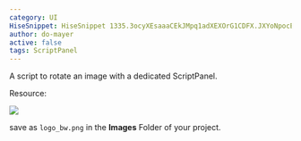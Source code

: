 ```yaml
---
category: UI
HiseSnippet: HiseSnippet 1335.3ocyXEsaaaCEkJMpq1adXEXOrG1CDFX.JXYoNpocEnXndwIYHqsIFwcECXnKiQh1lnxjBTzMIKH.8SoeJ8SYeB8OX6RQJKZGaG6VDfICCXdIO7d34dI0ktsTDQyxDRjWkWbdJE48E9cNmq52pOgwQ6uCx6q7amPTJJOKkQSnRz1mmRxxnwHOua8K5Q4UYUT9yGdx1jDBOhVZBgdofEQeFa.SUZscymxRR1iDSeAafyn2p49QBdKQhXHvna42.kRhdMoG8.hdXq3i7t8twLkP1QQTzLj2paKhOuSewoby3eIKicRBU2XSTGXhLl2SjDqYr1JpUeVRb6hUdFBlk1k5vsL5vW6+bVLajcW8P2AtDgqd3sx7n2ltzqwhSOOG5spgd20uSjjkpJ6QysO2eethJ6RfPfKsLiEsxatieKALBtZiAjWS2SBMFgH3gMZrN9AMZr1iqUsVUHPjovugHwsIbZxl3eBWfsGU0RLHUvgFA0McWWiZBLgyGSX8I8zS4hSlsix6cB+nsENWDW0KaOToD7Y6Ga+S3Ii0vqAUg2pUUR6ggMC8Rn.jFO1XP5ZvNlrTJM1cLtFzeLB7FIBR79CfMCA0un8QG9q615EGu2gOamcO5xDQOwwmb5Fo7d0WGWGR8TVdXwlQUsgDX0QhgJFmFzcHORwD7fdqcQspX3o2FRgNoM34DU+MThiHwLBOKvrDVac7en5yxzq4f5mxhU8qu18BWGWZrOk0quRa8UZWalyXI4TKmyIELMPNVCWb1IaZS0qxGJjOV8xIWM5yMjsHIIm.GPTtbJVMiDdK+weuUmWC+c36+vFVBl6RIMUKMAS3lvOAAO7SPvk+uSvCW.AeThsk+ffKWbAW+4d2C2ZXlRL.W3kL7yncU59X7DPDwEdEK34mEn2HJEIAQE6BWG1olLjtVsp.spLZmUtQvQWBem6QK5EpcRGsTG2WE78pLxdpw0vIVWbPQasfbAFa9g9oH8VQjF8NXKcrP20klQQSxnVfSAlH0fpDyk4z8ZNla5q5wWOl08zhQGoSclcPJ7ZDD4xEjBmWPJbACRgexAovOtfT3GYPJb9AI20syh8.ghdHrEs5EUqT8xqzS2tSqK6TknY3U60R8YBKfObvITYgbZGGT0x3kE4O6xhbqZKxHINCTv2myTGlR4ypXIjUG0U0YIELTUdQSeosnoNIrXnPVFTazm4mu6Fky2xBQ+1lnEFb3Dfe6AyFrIdkCthucG1j99COYYfGNE3+196PTDcgiVw.DnTpTwzZu2Nz2.UjaJirh+NzrWC4jPg0ix5feabashhL04t4d8N9lCaPmU5vuo44kMvMye8xHCMiaZd4Ro7DqkmE1UgNt5ccccU8IbE9Jt58Qi4pJWaVvYtWEozUuqWyAN2y4eRe+.xYNMapnmozyRG8YYnLEMsC6uGKljMraWFfw2GKiQKCqbEf+puCqd+MIqt8Bj25nVOxUs3VOeavy.AGOJgNt4x4G20Olsv94s+YSzUu1Db4MQ7P39rieiN80Xsc.GmM1UmzWOhmwTm6pa2HWyaQo6c8ayTQ8mNeWYJ7ENH3llu1KMWye2tcoQpRxtp+d+9M+MjQlxr6AkRKyymOX3fNhgxHJvDNbJh9cNdqne6focCcasxzgxiya7uvisyM0s8rctYQmnAjHo33HyQy5qkembK.m34+6DU7ettMdzA5ZdOfEyNNJRKD+.v7oiHboQb+kFwVKMhGrzHd3Ri3GWZDOZNHz+wL+7Pn7Ty1BvP6cyeSnm2tbBjUkmAh9Ov8xBDj
author: do-mayer
active: false
tags: ScriptPanel
---
```

A script to rotate an image with a dedicated ScriptPanel.

Resource:

![](https://docs.hise.audio/images/custom/logo_bw.png)

save as `logo_bw.png` in the **Images** Folder of your project.